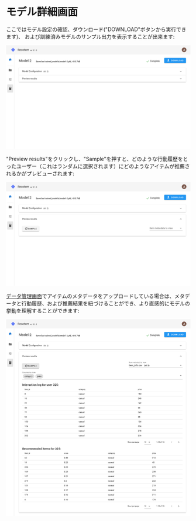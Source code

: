 # モデル詳細画面

ここではモデル設定の確認、ダウンロード("DOWNLOAD"ボタンから実行できます)、
および訓練済みモデルのサンプル出力を表示することが出来ます:

![trained-model-detail](./model-information.png)

"Preview results"をクリックし、"Sample"を押すと、どのような行動履歴をとったユーザー（これはランダムに選択されます）にどのようなアイテムが推薦されるかがプレビューされます:

![model-preview-raw](./model-preview-raw.png)

[データ管理画面](../data-list)でアイテムのメタデータをアップロードしている場合は、メタデータと行動履歴、および推薦結果を紐づけることができ、より直感的にモデルの挙動を理解することができます:

![model-preview-with-meta](./model-preview-with-metadata.png)
